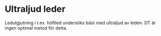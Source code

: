 # Ultraljud leder

Ledutgjutning i t.ex. höftled undersöks bäst med ultraljud av leden. DT är ingen optimal metod för detta.

